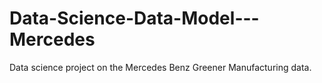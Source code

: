 # Data-Science-Data-Model---Mercedes
Data science project on the Mercedes Benz Greener Manufacturing data. 
